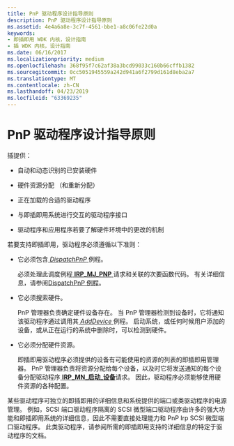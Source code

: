 ```yaml
---
title: PnP 驱动程序设计指导原则
description: PnP 驱动程序设计指导原则
ms.assetid: 4e4a6a8e-3c7f-4561-bbe1-a8c06fe22d0a
keywords:
- 即插即用 WDK 内核，设计指南
- 插 WDK 内核，设计指南
ms.date: 06/16/2017
ms.localizationpriority: medium
ms.openlocfilehash: 368f95f7c62af38a3bcd99033c160b66cffb1382
ms.sourcegitcommit: 0cc5051945559a242d941a6f2799d161d8eba2a7
ms.translationtype: MT
ms.contentlocale: zh-CN
ms.lasthandoff: 04/23/2019
ms.locfileid: "63369235"
---
```

# <a name="pnp-driver-design-guidelines"></a>PnP 驱动程序设计指导原则





插提供：

-   自动和动态识别的已安装硬件

-   硬件资源分配 （和重新分配）

-   正在加载的合适的驱动程序

-   与即插即用系统进行交互的驱动程序接口

-   驱动程序和应用程序若要了解硬件环境中的更改的机制

若要支持即插即用，驱动程序必须遵循以下准则：

-   它必须包含[ *DispatchPnP* ](https://docs.microsoft.com/windows-hardware/drivers/kernel/dispatchpnp-routines#feedback)例程。

    必须处理此调度例程[ **IRP\_MJ\_PNP** ](https://msdn.microsoft.com/library/windows/hardware/ff550772)请求和关联的次要函数代码。 有关详细信息，请参阅[DispatchPnP 例程](dispatchpnp-routines.md)。

-   它必须搜索硬件。

    PnP 管理器负责确定硬件设备存在。 当 PnP 管理器检测到设备时，它将通知该驱动程序通过调用其[ *AddDevice* ](https://msdn.microsoft.com/library/windows/hardware/ff540521)例程。 启动系统，或任何时候用户添加的设备，或从正在运行的系统中删除时，可以检测到硬件。

-   它必须分配硬件资源。

    即插即用驱动程序必须提供的设备有可能使用的资源的列表的即插即用管理器。 PnP 管理器负责将资源分配给每个设备，以及时它将发送通知的每个设备分配驱动程序[ **IRP\_MN\_启动\_设备**](https://msdn.microsoft.com/library/windows/hardware/ff551749)请求。 因此，驱动程序必须能够使用硬件资源的各种配置。

某些驱动程序可独立的即插即用的详细信息和系统提供的端口或类驱动程序的电源管理。 例如，SCSI 端口驱动程序隔离的 SCSI 微型端口驱动程序由许多的强大功能和即插即用系统的详细信息，因此不需要直接处理能力和 PnP Irp SCSI 微型端口驱动程序。 此类驱动程序，请参阅所需的即插即用支持的详细信息的特定于驱动程序的文档。

 

 




